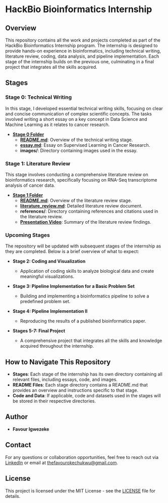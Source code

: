 # HackBio Bioinformatics Internship

## Overview

This repository contains all the work and projects completed as part of the HackBio Bioinformatics Internship program. The internship is designed to provide hands-on experience in bioinformatics, including technical writing, literature review, coding, data analysis, and pipeline implementation. Each stage of the internship builds on the previous one, culminating in a final project that integrates all the skills acquired.

## Stages

### Stage 0: Technical Writing
In this stage, I developed essential technical writing skills, focusing on clear and concise communication of complex scientific concepts. The tasks involved writing a short essay on a key concept in Data Science and Machine Learning as it relates to cancer research.

- **[Stage 0 Folder](./Stage0_Technical_Writing/)**
  - **[README.md](./Stage0_Technical_Writing/README.md)**: Overview of the technical writing stage.
  - **[essay.md](./Stage0_Technical_Writing/essay.md)**: Essay on Supervised Learning in Cancer Research.
  - **images/**: Directory containing images used in the essay.

### Stage 1: Literature Review
This stage involves conducting a comprehensive literature review on bioinformatics research, specifically focusing on RNA-Seq transcriptome analysis of cancer data.

- **[Stage 1 Folder](./Stage1_Literature_Review/)**
  - **[README.md](./Stage1_Literature_Review/README.md)**: Overview of the literature review stage.
  - **[literature_review.md](./Stage1_Literature_Review/literature_review.md)**: Detailed literature review document.
  - **references/**: Directory containing references and citations used in the literature review.
  - **[Presentation Video](https://your-video-link-here)**: Summary of the literature review findings.

### Upcoming Stages
The repository will be updated with subsequent stages of the internship as they are completed. Below is a brief overview of what to expect:

- **Stage 2: Coding and Visualization**
  - Application of coding skills to analyze biological data and create meaningful visualizations.

- **Stage 3: Pipeline Implementation for a Basic Problem Set**
  - Building and implementing a bioinformatics pipeline to solve a predefined problem set.

- **Stage 4: Pipeline Implementation II**
  - Reproducing the results of a published bioinformatics paper.

- **Stages 5-7: Final Project**
  - A comprehensive project that integrates all the skills and knowledge acquired throughout the internship.

## How to Navigate This Repository

- **Stages**: Each stage of the internship has its own directory containing all relevant files, including essays, code, and images.
- **README Files**: Each stage directory contains a README.md that provides an overview and instructions specific to that stage.
- **Code and Data**: If applicable, code and datasets used in the stages will be stored in their respective directories.

## Author

- **Favour Igwezeke**

## Contact

For any questions or collaboration opportunities, feel free to reach out via [LinkedIn](https://www.linkedin.com/in/favourokechukwu/) or email at thefavourokechukwu@gmail.com.

## License

This project is licensed under the MIT License - see the [LICENSE](./LICENSE) file for details.

